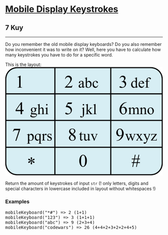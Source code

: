 <h1><a href="https://www.codewars.com/kata/59564a286e595346de000079">Mobile Display Keystrokes</a></h1>
<h2>7 Kuy</h2>
<hr>
<p>Do you remember the old mobile display keyboards? Do you also remember how inconvenient it was to write on it?
Well, here you have to calculate how many keystrokes you have to do for a specific word.</p>
This is the layout:<br>
<img src="https://raw.githubusercontent.com/zruF/CodewarsData/master/Mobile_phone_keyboard.svg.png" alt="Keyboard">
<p>Return the amount of keystrokes of input <code>str</code> 
(! only letters, digits and special characters in lowercase included in layout without whitespaces !)</p>
<h3>Examples</h3>
<pre>
mobileKeyboard("*#") => 2 (1+1)
mobileKeyboard("123") => 3 (1+1+1)
mobileKeyboard("abc") => 9 (2+3+4)
mobileKeyboard("codewars") => 26 (4+4+2+3+2+2+4+5)
</pre>